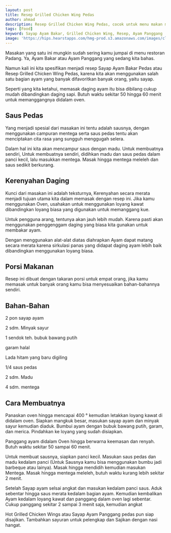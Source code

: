 ```yaml
---
layout: post
title: Resep Grilled Chicken Wing Pedas
author: ahmad
description: Resep Grilled Chicken Wing Pedas, cocok untuk menu makan malam serta menu acara.
tags: [Food]
keyword: Sayap Ayam Bakar, Grilled Chicken Wing, Resep, Ayam Panggang
image: 'https://hips.hearstapps.com/hmg-prod.s3.amazonaws.com/images/classic-buffalo-wings-horizontal-279-1547506077.jpg'
---
```

Masakan yang satu ini mungkin sudah sering kamu jumpai di menu restoran Padang. Ya, Ayam Bakar atau Ayam Panggang yang sedang kita bahas.

Namun kali ini kita spesifikan menjadi resep Sayap Ayam Bakar Pedas atau Resep Grilled Chicken Wing Pedas, karena kita akan menggunakan salah satu bagian ayam yang banyak difavoritkan banyak orang, yaitu sayap.

Seperti yang kita ketahui, memasak daging ayam itu bisa dibilang cukup mudah dibandingkan daging sapi. Butuh waktu sekitar 50 hingga 60 menit untuk memanggangnya didalam oven.

## Saus Pedas

Yang menjadi spesial dari masakan ini tentu adalah sausnya, dengan menggunakan campuran mentega serta saus pedas tentu akan menciptakan cita rasa yang sungguh menggugah selera.

Dalam hal ini kita akan mencampur saus dengan madu. Untuk membuatnya sendiri, Untuk membuatnya sendiri, didihkan madu dan saus pedas dalam panci kecil, lalu masukkan mentega. Masak hingga mentega meleleh dan saus sedikit berkurang.

## Kerenyahan Daging

Kunci dari masakan ini adalah teksturnya, Kerenyahan secara merata menjadi tujuan utama kita dalam memasak dengan resep ini. Jika kamu menggunakan Oven, usahakan untuk menggunakan loyang kawat dibandingkan loyang biasa yang digunakan untuk memanggang kue.

Untuk pengguna arang, tentunya akan jauh lebih mudah. Karena pasti akan menggunakan penggenggam daging yang biasa kita gunakan untuk membakar ayam.

Dengan menggunakan alat-alat diatas diahrapkan Ayam dapat matang secara merata karena sirkulasi panas yang didapat daging ayam lebih baik dibandingkan menggunakan loyang biasa.

## Porsi Makanan

Resep ini dibuat dengan takaran porsi untuk empat orang, jika kamu memasak untuk banyak orang kamu bisa menyesuaikan bahan-bahannya sendiri.

## Bahan-Bahan

2 pon sayap ayam

2 sdm. Minyak sayur

1 sendok teh. bubuk bawang putih

garam halal

Lada hitam yang baru digiling

1/4 saus pedas

2 sdm. Madu

4 sdm. mentega

## Cara Membuatnya

<p id="step1">Panaskan oven hingga mencapai 400 ° kemudian letakkan loyang kawat di didalam oven. Siapkan mangkuk besar, masukan sayap ayam dan minyak sayur kemudian diaduk. Bumbui ayam dengan bubuk bawang putih, garam, dan merica. Pindahkan ke loyang yang sudah disiapkan.</p>

<p id="step2">Panggang ayam didalam Oven hingga berwarna keemasan dan renyah. Butuh waktu sekitar 50 sampai 60 menit.

<p id="step3">Untuk membuat sausnya, siapkan panci kecil. Masukan saus pedas dan madu kedalam panci (Untuk Sausnya kamu bisa menggunakan bumbu jadi barbeque atau lainya). Masak hingga mendidih kemudian masukan Mentega. Masak hingga mentega meleleh, butuh waktu kurang lebih sekitar 2 menit.</p>

<p id="step4">Setelah Sayap ayam selsai angkat dan masukan kedalam panci saus. Aduk sebentar hingga saus merata kedalam bagian ayam. Kemudian kembalikan Ayam kedalam loyang kawat dan panggang dalam oven lagi sebentar. Cukup panggang sekitar 2 sampai 3 menit saja, kemudian angkat</p>

<p id="step5">Hot Grilled Chicken Wings atau Sayap Ayam Panggang pedas pun siap disajikan. Tambahkan sayuran untuk pelengkap dan Sajikan dengan nasi hangat.</p>
